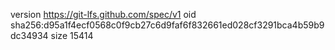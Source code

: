 version https://git-lfs.github.com/spec/v1
oid sha256:d95a1f4ecf0568c0f9cb27c6d9faf6f832661ed028cf3291bca4b59b9dc34934
size 15414
